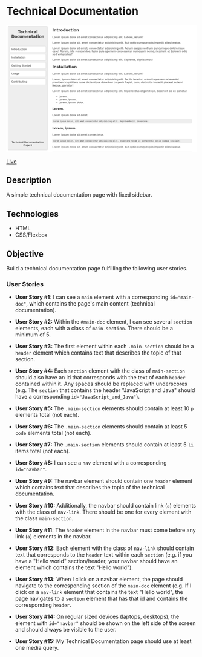 # Technical Documentation

![Technical Documentation](screenshot.png)

[Live](https://jjnilton.github.io/freecodecamp-projects/responsive-web-design/technical-documentation/dist)

## Description

A simple technical documentation page with fixed sidebar.

## Technologies

- HTML
- CSS/Flexbox

## Objective

Build a technical documentation page fulfilling the following user stories.

### User Stories

- **User Story #1:** I can see a `main` element with a corresponding `id="main-doc"`, which contains the page's main content (technical documentation).

- **User Story #2:** Within the `#main-doc` element, I can see several `section` elements, each with a class of `main-section`. There should be a minimum of 5.

- **User Story #3:** The first element within each `.main-section` should be a `header` element which contains text that describes the topic of that section.

- **User Story #4:** Each `section` element with the class of `main-section` should also have an id that corresponds with the text of each `header` contained within it. Any spaces should be replaced with underscores (e.g. The `section` that contains the header "JavaScript and Java" should have a corresponding `id="JavaScript_and_Java"`).

- **User Story #5:** The `.main-section` elements should contain at least 10 `p` elements total (not each).

- **User Story #6:** The `.main-section` elements should contain at least 5 `code` elements total (not each).

- **User Story #7:** The `.main-section` elements should contain at least 5 `li` items total (not each).

- **User Story #8:** I can see a `nav` element with a corresponding `id="navbar"`.

- **User Story #9:** The navbar element should contain one `header` element which contains text that describes the topic of the technical documentation.

- **User Story #10:** Additionally, the navbar should contain link (`a`) elements with the class of `nav-link`. There should be one for every element with the class `main-section`.

- **User Story #11:** The `header` element in the navbar must come before any link (`a`) elements in the navbar.

- **User Story #12:** Each element with the class of `nav-link` should contain text that corresponds to the `header` text within each `section` (e.g. if you have a "Hello world" section/header, your navbar should have an element which contains the text "Hello world").

- **User Story #13:** When I click on a navbar element, the page should navigate to the corresponding section of the `main-doc` element (e.g. If I click on a `nav-link` element that contains the text "Hello world", the page navigates to a `section` element that has that id and contains the corresponding `header`.

- **User Story #14:** On regular sized devices (laptops, desktops), the element with `id="navbar"` should be shown on the left side of the screen and should always be visible to the user.

- **User Story #15:** My Technical Documentation page should use at least one media query.